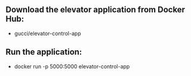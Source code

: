 ## Download the elevator application from Docker Hub:
- gucci/elevator-control-app
## Run the application:
- docker run -p 5000:5000 elevator-control-app
